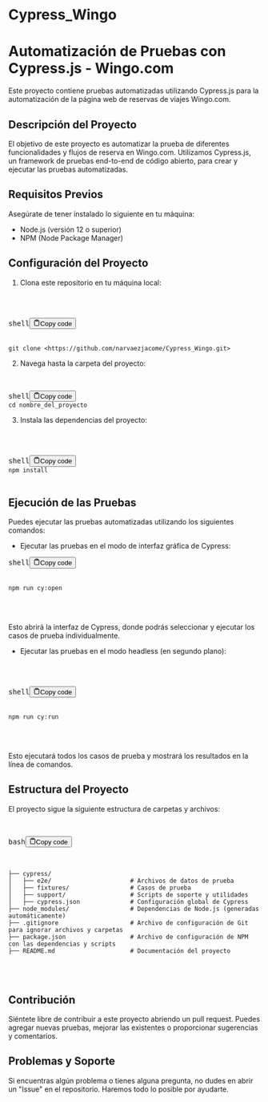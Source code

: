 # Cypress_Wingo

<h1>Automatización de Pruebas con Cypress.js - Wingo.com</h1>
<p>Este proyecto contiene pruebas automatizadas utilizando Cypress.js para la automatización de la página web de reservas de viajes Wingo.com.</p>

<h2>Descripción del Proyecto</h2>
<p>El objetivo de este proyecto es automatizar la prueba de diferentes funcionalidades y flujos de reserva en Wingo.com. Utilizamos Cypress.js, un framework de pruebas end-to-end de código abierto, para crear y ejecutar las pruebas automatizadas.</p>

<h2>Requisitos Previos</h2>

<p>Asegúrate de tener instalado lo siguiente en tu máquina:</p>
<ul><li>Node.js (versión 12 o superior)</li><li>NPM (Node Package Manager)</li></ul>

<h2>Configuración del Proyecto</h2>

<ol><li>Clona este repositorio en tu máquina local:</li></ol><pre>

<div class="bg-black rounded-md mb-4">

<div class="flex items-center relative text-gray-200 bg-gray-800 px-4 py-2 text-xs font-sans justify-between rounded-t-md"><span>shell</span><button class="flex ml-auto gap-2"><svg stroke="currentColor" fill="none" stroke-width="2" viewBox="0 0 24 24" stroke-linecap="round" stroke-linejoin="round" class="h-4 w-4" height="1em" width="1em" xmlns="http://www.w3.org/2000/svg"><path d="M16 4h2a2 2 0 0 1 2 2v14a2 2 0 0 1-2 2H6a2 2 0 0 1-2-2V6a2 2 0 0 1 2-2h2"></path><rect x="8" y="2" width="8" height="4" rx="1" ry="1"></rect></svg>Copy code</button></div>

<div class="p-4 overflow-y-auto"><code class="!whitespace-pre hljs language-shell">git clone &lt;https://github.com/narvaezjacome/Cypress_Wingo.git&gt;
</code></div></div></pre><ol start="2"><li>Navega hasta la carpeta del proyecto:</li></ol><pre>

<div class="bg-black rounded-md mb-4">
<div class="flex items-center relative text-gray-200 bg-gray-800 px-4 py-2 text-xs font-sans justify-between rounded-t-md"><span>shell</span><button class="flex ml-auto gap-2"><svg stroke="currentColor" fill="none" stroke-width="2" viewBox="0 0 24 24" stroke-linecap="round" stroke-linejoin="round" class="h-4 w-4" height="1em" width="1em" xmlns="http://www.w3.org/2000/svg"><path d="M16 4h2a2 2 0 0 1 2 2v14a2 2 0 0 1-2 2H6a2 2 0 0 1-2-2V6a2 2 0 0 1 2-2h2"></path><rect x="8" y="2" width="8" height="4" rx="1" ry="1"></rect></svg>Copy code</button></div><div class="p-4 overflow-y-auto"><code class="!whitespace-pre hljs language-shell">cd nombre_del_proyecto
</code></div></div></pre><ol start="3"><li>Instala las dependencias del proyecto:</li></ol><pre>


<div class="bg-black rounded-md mb-4">


<div class="flex items-center relative text-gray-200 bg-gray-800 px-4 py-2 text-xs font-sans justify-between rounded-t-md"><span>shell</span><button class="flex ml-auto gap-2"><svg stroke="currentColor" fill="none" stroke-width="2" viewBox="0 0 24 24" stroke-linecap="round" stroke-linejoin="round" class="h-4 w-4" height="1em" width="1em" xmlns="http://www.w3.org/2000/svg"><path d="M16 4h2a2 2 0 0 1 2 2v14a2 2 0 0 1-2 2H6a2 2 0 0 1-2-2V6a2 2 0 0 1 2-2h2"></path><rect x="8" y="2" width="8" height="4" rx="1" ry="1"></rect></svg>Copy code</button></div><div class="p-4 overflow-y-auto"><code class="!whitespace-pre hljs language-shell">npm install
</code></div>
</div></pre>


<h2>Ejecución de las Pruebas</h2>

<p>Puedes ejecutar las pruebas automatizadas utilizando los siguientes comandos:</p><ul><li>Ejecutar las pruebas en el modo de interfaz gráfica de Cypress:</li></ul><pre><div class="bg-black rounded-md mb-4"><div class="flex items-center relative text-gray-200 bg-gray-800 px-4 py-2 text-xs font-sans justify-between rounded-t-md"><span>shell</span><button class="flex ml-auto gap-2"><svg stroke="currentColor" fill="none" stroke-width="2" viewBox="0 0 24 24" stroke-linecap="round" stroke-linejoin="round" class="h-4 w-4" height="1em" width="1em" xmlns="http://www.w3.org/2000/svg"><path d="M16 4h2a2 2 0 0 1 2 2v14a2 2 0 0 1-2 2H6a2 2 0 0 1-2-2V6a2 2 0 0 1 2-2h2"></path><rect x="8" y="2" width="8" height="4" rx="1" ry="1"></rect></svg>Copy code</button></div>


<div class="p-4 overflow-y-auto"><code class="!whitespace-pre hljs language-shell">npm run cy:open
</code>
</div>
</div>
</pre><p>Esto abrirá la interfaz de Cypress, donde podrás seleccionar y ejecutar los casos de prueba individualmente.</p><ul><li>Ejecutar las pruebas en el modo headless (en segundo plano):</li></ul><pre>


<div class="bg-black rounded-md mb-4">

<div class="flex items-center relative text-gray-200 bg-gray-800 px-4 py-2 text-xs font-sans justify-between rounded-t-md"><span>shell</span><button class="flex ml-auto gap-2"><svg stroke="currentColor" fill="none" stroke-width="2" viewBox="0 0 24 24" stroke-linecap="round" stroke-linejoin="round" class="h-4 w-4" height="1em" width="1em" xmlns="http://www.w3.org/2000/svg"><path d="M16 4h2a2 2 0 0 1 2 2v14a2 2 0 0 1-2 2H6a2 2 0 0 1-2-2V6a2 2 0 0 1 2-2h2"></path><rect x="8" y="2" width="8" height="4" rx="1" ry="1"></rect></svg>Copy code</button>
</div>


<div class="p-4 overflow-y-auto"><code class="!whitespace-pre hljs language-shell">npm run cy:run
</code>
</div>
</div>
</pre>

<p>Esto ejecutará todos los casos de prueba y mostrará los resultados en la línea de comandos.</p>


<h2>Estructura del Proyecto</h2>

<p>El proyecto sigue la siguiente estructura de carpetas y archivos:</p><pre>

<div class="bg-black rounded-md mb-4">
<div class="flex items-center relative text-gray-200 bg-gray-800 px-4 py-2 text-xs font-sans justify-between rounded-t-md"><span>bash</span><button class="flex ml-auto gap-2"><svg stroke="currentColor" fill="none" stroke-width="2" viewBox="0 0 24 24" stroke-linecap="round" stroke-linejoin="round" class="h-4 w-4" height="1em" width="1em" xmlns="http://www.w3.org/2000/svg"><path d="M16 4h2a2 2 0 0 1 2 2v14a2 2 0 0 1-2 2H6a2 2 0 0 1-2-2V6a2 2 0 0 1 2-2h2"></path><rect x="8" y="2" width="8" height="4" rx="1" ry="1"></rect></svg>Copy code</button>
</div>


<div class="p-4 overflow-y-auto"><code class="!whitespace-pre hljs language-bash">
├── cypress/
│   ├── e2e/                      <span class="hljs-comment"># Archivos de datos de prueba</span>
│   ├── fixtures/                 <span class="hljs-comment"># Casos de prueba</span>
│   ├── support/                  <span class="hljs-comment"># Scripts de soporte y utilidades</span>
│   ├── cypress.json              <span class="hljs-comment"># Configuración global de Cypress</span>
├── node_modules/                 <span class="hljs-comment"># Dependencias de Node.js (generadas automáticamente)</span>
├── .gitignore                    <span class="hljs-comment"># Archivo de configuración de Git para ignorar archivos y carpetas</span>
├── package.json                  <span class="hljs-comment"># Archivo de configuración de NPM con las dependencias y scripts</span>
├── README.md                     <span class="hljs-comment"># Documentación del proyecto</span>
</code>
</div>
</div>
</pre>


<h2>Contribución</h2>

<p>Siéntete libre de contribuir a este proyecto abriendo un pull request. Puedes agregar nuevas pruebas, mejorar las existentes o proporcionar sugerencias y comentarios.</p>


<h2>Problemas y Soporte</h2>

<p>Si encuentras algún problema o tienes alguna pregunta, no dudes en abrir un "Issue" en el repositorio. Haremos todo lo posible por ayudarte.</p>

